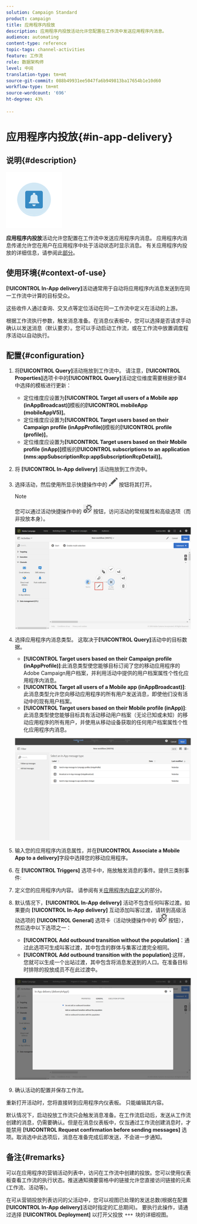 ```yaml
---
solution: Campaign Standard
product: campaign
title: 应用程序内投放
description: 应用程序内投放活动允许您配置在工作流中发送应用程序内消息。
audience: automating
content-type: reference
topic-tags: channel-activities
feature: 工作流
role: 数据架构师
level: 中间
translation-type: tm+mt
source-git-commit: 088b49931ee5047fa6b949813ba17654b1e10d60
workflow-type: tm+mt
source-wordcount: '696'
ht-degree: 43%

---
```



# 应用程序内投放{#in-app-delivery}

## 说明{#description}

![](assets/wkf_in_app_1.png)

**应用程序内投放**&#x200B;活动允许您配置在工作流中发送应用程序内消息。 应用程序内消息传递允许您在用户在应用程序中处于活动状态时显示消息。 有关应用程序内投放的详细信息，请参阅此[部分](../../channels/using/about-in-app-messaging.md)。

## 使用环境{#context-of-use}

**[!UICONTROL In-App delivery]**&#x200B;活动通常用于自动将应用程序内消息发送到在同一工作流中计算的目标受众。

这些收件人通过查询、交叉点等定位活动在同一工作流中定义在活动的上游。

根据工作流执行参数，触发消息准备。在消息仪表板中，您可以选择是否请求手动确认以发送消息（默认要求）。您可以手动启动工作流，或在工作流中放置调度程序活动以自动执行。

## 配置{#configuration}

1. 将&#x200B;**[!UICONTROL Query]**&#x200B;活动拖放到工作流中。 请注意，**[!UICONTROL Properties]**&#x200B;选项卡中的&#x200B;**[!UICONTROL Query]**&#x200B;活动定位维度需要根据步骤4中选择的模板进行更新：

   * 定位维度应设置为&#x200B;**[!UICONTROL Target all users of a Mobile app (inAppBroadcast)]**&#x200B;模板的&#x200B;**[!UICONTROL mobileApp (mobileAppV5)]**。
   * 定位维度应设置为&#x200B;**[!UICONTROL Target users based on their Campaign profile (inAppProfile)]**&#x200B;模板的&#x200B;**[!UICONTROL profile (profile)]**。
   * 定位维度应设置为&#x200B;**[!UICONTROL Target users based on their Mobile profile (inApp)]**&#x200B;模板的&#x200B;**[!UICONTROL subscriptions to an application (nms:appSubscriptionRcp:appSubscriptionRcpDetail)]**。

1. 将 **[!UICONTROL In-App delivery]** 活动拖放到工作流中。
1. 选择活动，然后使用所显示快捷操作中的 ![](assets/edit_darkgrey-24px.png) 按钮将其打开。

   >[!NOTE]
   >
   >您可以通过活动快捷操作中的 ![](assets/dlv_activity_params-24px.png) 按钮，访问活动的常规属性和高级选项（而非投放本身）。

   ![](assets/wkf_in_app_3.png)

1. 选择应用程序内消息类型。 这取决于&#x200B;**[!UICONTROL Query]**&#x200B;活动中的目标数据。

   * **[!UICONTROL Target users based on their Campaign profile (inAppProfile)]**:此消息类型使您能够目标订阅了您的移动应用程序的Adobe Campaign用户档案，并利用活动中提供的用户档案属性个性化应用程序内消息。
   * **[!UICONTROL Target all users of a Mobile app (inAppBroadcast)]**:此消息类型允许您向移动应用程序的所有用户发送消息，即使他们没有活动中的现有用户档案。
   * **[!UICONTROL Target users based on their Mobile profile (inApp)]**:此消息类型使您能够目标具有活动移动用户档案（无论已知或未知）的移动应用程序的所有用户，并使用从移动设备获取的任何用户档案属性个性化应用程序内消息。

   ![](assets/wkf_in_app_4.png)

1. 输入您的应用程序内消息属性，并在&#x200B;**[!UICONTROL Associate a Mobile App to a delivery]**&#x200B;字段中选择您的移动应用程序。
1. 在 **[!UICONTROL Triggers]** 选项卡中，拖放触发消息的事件。提供三类别事件:
1. 定义您的应用程序内内容。 请参阅有关[应用程序内自定义](../../channels/using/customizing-an-in-app-message.md)的部分。
1. 默认情况下，**[!UICONTROL In-App delivery]** 活动不包含任何叫客过渡。如果要向 **[!UICONTROL In-App delivery]** 互动添加叫客过渡，请转到高级活动选项的 **[!UICONTROL General]** 选项卡（活动快捷操作中的 ![](assets/dlv_activity_params-24px.png) 按钮），然后选中以下选项之一：

   * **[!UICONTROL Add outbound transition without the population]**：通过此选项可生成叫客过渡，其中包含的群体与集客过渡完全相同。
   * **[!UICONTROL Add outbound transition with the population]**:这样，您就可以生成一个出站过渡，其中包含将消息发送到的人口。在准备目标时排除的投放成员不在此过渡中。

   ![](assets/wkf_in_app_5.png)

1. 确认活动的配置并保存工作流。

重新打开活动时，您将直接转到应用程序内仪表板。 只能编辑其内容。

默认情况下，启动投放工作流只会触发消息准备。在工作流启动后，发送从工作流创建的消息，仍需要确认。但是在消息仪表板中，仅当通过工作流创建消息时，才能禁用 **[!UICONTROL Request confirmation before sending messages]** 选项。取消选中此选项后，消息在准备完成后即发送，不会进一步通知。

## 备注{#remarks}

可以在应用程序的营销活动列表中，访问在工作流中创建的投放。您可以使用仪表板查看工作流的执行状态。推送通知摘要窗格中的链接允许您直接访问链接的元素(工作流、活动等)。

在可从营销投放列表访问的父活动中，您可以视图已处理的发送总数(根据在配置&#x200B;**[!UICONTROL In-App delivery]**&#x200B;活动时指定的汇总期间)。 要执行此操作，请通过选择 **[!UICONTROL Deployment]** 以打开父投放 ![](assets/wkf_dlv_detail_button.png) 块的详细视图。
